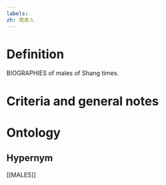 ```yaml
---
labels: 
zh: 商男人
---
```


# Definition
BIOGRAPHIES of males of Shang times.
# Criteria and general notes
# Ontology

## Hypernym
[[MALES]]
